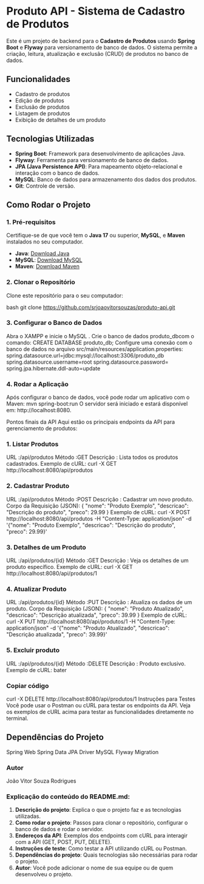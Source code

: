 # Produto API - Sistema de Cadastro de Produtos

Este é um projeto de backend para o **Cadastro de Produtos** usando **Spring Boot** e **Flyway** para versionamento de banco de dados. O sistema permite a criação, leitura, atualização e exclusão (CRUD) de produtos no banco de dados.

## Funcionalidades

- Cadastro de produtos
- Edição de produtos
- Exclusão de produtos
- Listagem de produtos
- Exibição de detalhes de um produto

## Tecnologias Utilizadas

- **Spring Boot**: Framework para desenvolvimento de aplicações Java.
- **Flyway**: Ferramenta para versionamento de banco de dados.
- **JPA (Java Persistence API)**: Para mapeamento objeto-relacional e interação com o banco de dados.
- **MySQL**: Banco de dados para armazenamento dos dados dos produtos.
- **Git**: Controle de versão.

## Como Rodar o Projeto

### 1. Pré-requisitos

Certifique-se de que você tem o **Java 17** ou superior, **MySQL**, e **Maven** instalados no seu computador.

- **Java**: [Download Java](https://www.oracle.com/java/technologies/javase-jdk17-downloads.html)
- **MySQL**: [Download MySQL](https://dev.mysql.com/downloads/installer/)
- **Maven**: [Download Maven](https://maven.apache.org/download.cgi)

### 2. Clonar o Repositório

Clone este repositório para o seu computador:

bash
git clone https://github.com/srjoaovitorsouzas/produto-api.git

### 3. Configurar o Banco de Dados
Abra o XAMPP e inicie o MySQL .
Crie o banco de dados produto_dbcom o comando:
CREATE DATABASE produto_db;
Configure uma conexão com o banco de dados no arquivo src/main/resources/application.properties:
spring.datasource.url=jdbc:mysql://localhost:3306/produto_db
spring.datasource.username=root
spring.datasource.password=
spring.jpa.hibernate.ddl-auto=update

### 4. Rodar a Aplicação
Após configurar o banco de dados, você pode rodar um aplicativo com o Maven:
mvn spring-boot:run
O servidor será iniciado e estará disponível em: http://localhost:8080.

Pontos finais da API
Aqui estão os principais endpoints da API para gerenciamento de produtos:

### 1. Listar Produtos
URL :/api/produtos
Método :GET
Descrição : Lista todos os produtos cadastrados.
Exemplo de cURL:
curl -X GET http://localhost:8080/api/produtos

### 2. Cadastrar Produto
URL :/api/produtos
Método :POST
Descrição : Cadastrar um novo produto.
Corpo da Requisição (JSON):
{
  "nome": "Produto Exemplo",
  "descricao": "Descrição do produto",
  "preco": 29.99
}
Exemplo de cURL:
curl -X POST http://localhost:8080/api/produtos -H "Content-Type: application/json" -d '{"nome": "Produto Exemplo", "descricao": "Descrição do produto", "preco": 29.99}'

### 3. Detalhes de um Produto
URL :/api/produtos/{id}
Método :GET
Descrição : Veja os detalhes de um produto específico.
Exemplo de cURL:
curl -X GET http://localhost:8080/api/produtos/1

### 4. Atualizar Produto
URL :/api/produtos/{id}
Método :PUT
Descrição : Atualiza os dados de um produto.
Corpo da Requisição (JSON):
{
  "nome": "Produto Atualizado",
  "descricao": "Descrição atualizada",
  "preco": 39.99
}
Exemplo de cURL:
curl -X PUT http://localhost:8080/api/produtos/1 -H "Content-Type: application/json" -d '{"nome": "Produto Atualizado", "descricao": "Descrição atualizada", "preco": 39.99}'

### 5. Excluir produto
URL :/api/produtos/{id}
Método :DELETE
Descrição : Produto exclusivo.
Exemplo de cURL:
bater

### Copiar código
curl -X DELETE http://localhost:8080/api/produtos/1
Instruções para Testes
Você pode usar o Postman ou cURL para testar os endpoints da API. Veja os exemplos de cURL acima para testar as funcionalidades diretamente no terminal.

## Dependências do Projeto
Spring Web
Spring Data JPA 
Driver MySQL 
Flyway Migration

### Autor
João Vitor Souza Rodrigues


### Explicação do conteúdo do README.md:

1. **Descrição do projeto**: Explica o que o projeto faz e as tecnologias utilizadas.
2. **Como rodar o projeto**: Passos para clonar o repositório, configurar o banco de dados e rodar o servidor.
3. **Endereços da API**: Exemplos dos endpoints com cURL para interagir com a API (GET, POST, PUT, DELETE).
4. **Instruções de teste**: Como testar a API utilizando cURL ou Postman.
5. **Dependências do projeto**: Quais tecnologias são necessárias para rodar o projeto.
6. **Autor**: Você pode adicionar o nome de sua equipe ou de quem desenvolveu o projeto.


